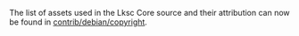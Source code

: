 The list of assets used in the Lksc Core source and their attribution can now be found in [contrib/debian/copyright](../contrib/debian/copyright).
